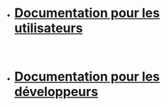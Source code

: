   * # [Documentation pour les utilisateurs](DocumentationUtilisateurs.md) #

<br>

<ul><li><h1><a href='DocumentationDeveloppeurs.md'>Documentation pour les développeurs</a></h1></li></ul>





















<br><br><br><br><br><br><br>